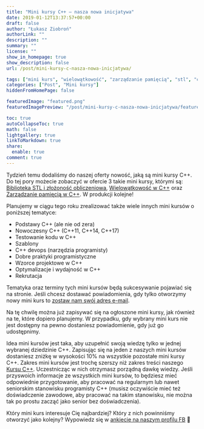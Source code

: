 ```yaml
---
title: "Mini kursy C++ – nasza nowa inicjatywa"
date: 2019-01-12T13:37:57+00:00
draft: false
author: "Łukasz Ziobroń"
authorLink: ""
description: ""
summary: ""
license: ""
show_in_homepage: true
show_description: false
url: /post/mini-kursy-c-nasza-nowa-inicjatywa/

tags: ["mini kurs", "wielowątkowość", "zarządzanie pamięcią", "stl", "c++"]
categories: ["Post", "Mini kursy"]
hiddenFromHomePage: false

featuredImage: "featured.png"
featuredImagePreview: "/post/mini-kursy-c-nasza-nowa-inicjatywa/featured.png"

toc: true
autoCollapseToc: true
math: false
lightgallery: true
linkToMarkdown: true
share:
  enable: true
comment: true
---
```


Tydzień temu dodaliśmy do naszej oferty nowość, jaką są mini kursy C++. Do tej pory możecie zobaczyć w ofercie 3 takie mini kursy, którymi są: [Biblioteka STL i złożoność obliczeniowa](https://coders.school/mini-kursy-cpp/#stl), [Wielowątkowość w C++](https://coders.school/mini-kursy-cpp/#wielowatkowosc) oraz [Zarządzanie pamięcią w C++](https://coders.school/mini-kursy-cpp/#zarzadzanie-pamiecia). W produkcji kolejne!

<!--more-->

Planujemy w ciągu tego roku zrealizować także wiele innych mini kursów o poniższej tematyce:

* Podstawy C++ (ale nie od zera)
* Nowoczesny C++ (C++11, C++14, C++17)
* Testowanie kodu w C++
* Szablony
* C++ devops (narzędzia programisty)
* Dobre praktyki programistyczne
* Wzorce projektowe w C++
* Optymalizacje i wydajność w C++
* Rekrutacja

Tematyka oraz terminy tych mini kursów będą sukcesywanie pojawiać się na stronie. Jeśli chcesz dostawać powiadomienia, gdy tylko otworzymy nowy mini kurs to [zostaw nam swój adres e-mail](https://coders.school/mini-kursy-cpp/#newsletter).

Na tę chwilę można już zapisywać się na ogłoszone mini kursy, jak również na te, które dopiero planujemy. W przypadku, gdy wybrany mini kurs nie jest dostępny na pewno dostaniesz powiadomienie, gdy już go udostępnimy.

Idea mini kursów jest taka, aby uzupełnić swoją wiedzę tylko w jednej wybranej dziedzinie C++. Zapisując się na jeden z naszych mini kursów dostaniesz zniżkę w wysokości 10% na wszystkie pozostałe mini kursy C++. Zakres mini kursów jest trochę szerszy niż zakres treści naszego [Kursu C++](https://coders.school/kurs-cpp/). Uczestnicząc w nich otrzymasz porządną dawkę wiedzy. Jeśli przyswoich informacje ze wszystkich mini kursów, to będziesz mieć odpowiednie przygotowanie, aby pracować na regularnym lub nawet seniorskim stanowisku programisty C++ (musisz oczywiście mieć też doświadczenie zawodowe, aby pracować na takim stanowisku, nie można tak po prostu zacząć jako senior bez doświadczenia).

Który mini kurs interesuje Cię najbardziej? Który z nich powinniśmy otworzyć jako kolejny? Wypowiedz się w [ankiecie na naszym profilu FB](https://www.facebook.com/szkola.coders.school/) 🙂